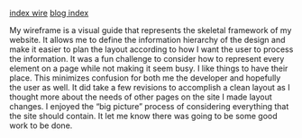 [index wire](../wireframe-index.png)
[blog index](marcelgalang.github.io/blog/wireframe-blog-index.png)

My wireframe is a visual guide that represents the skeletal framework of my website.  It allows me to define the information hierarchy of the design and make it easier to plan the layout according to how I want the user to process the information.  It was a fun challenge to consider how to represent every element on  a page while not making it seem busy.  I like things to have their place.  This minimizes confusion for both me the developer and hopefully the user as well.  It  did take a few revisions to accomplish a clean layout as I thought more about the needs of other pages on the site I made layout changes.  I enjoyed the “big picture” process of considering everything that the site should contain.  It let me know there was going to be some good work to be done.
